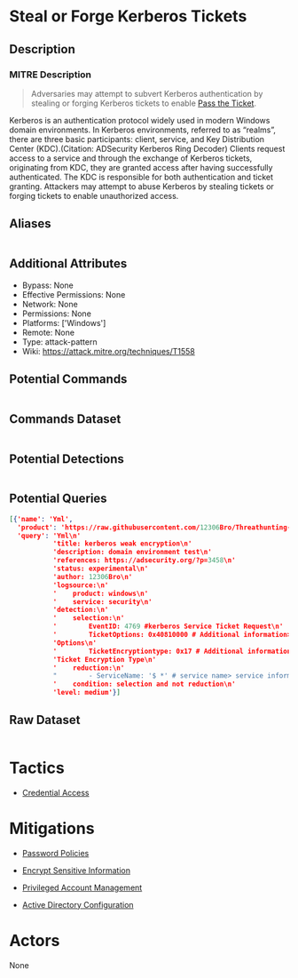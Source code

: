 
# Steal or Forge Kerberos Tickets

## Description

### MITRE Description

> Adversaries may attempt to subvert Kerberos authentication by stealing or forging Kerberos tickets to enable [Pass the Ticket](https://attack.mitre.org/techniques/T1550/003). 

Kerberos is an authentication protocol widely used in modern Windows domain environments. In Kerberos environments, referred to as “realms”, there are three basic participants: client, service, and Key Distribution Center (KDC).(Citation: ADSecurity Kerberos Ring Decoder) Clients request access to a service and through the exchange of Kerberos tickets, originating from KDC, they are granted access after having successfully authenticated. The KDC is responsible for both authentication and ticket granting.  Attackers may attempt to abuse Kerberos by stealing tickets or forging tickets to enable unauthorized access.

## Aliases

```

```

## Additional Attributes

* Bypass: None
* Effective Permissions: None
* Network: None
* Permissions: None
* Platforms: ['Windows']
* Remote: None
* Type: attack-pattern
* Wiki: https://attack.mitre.org/techniques/T1558

## Potential Commands

```

```

## Commands Dataset

```

```

## Potential Detections

```json

```

## Potential Queries

```json
[{'name': 'Yml',
  'product': 'https://raw.githubusercontent.com/12306Bro/Threathunting-book/master/{}',
  'query': 'Yml\n'
           'title: kerberos weak encryption\n'
           'description: domain environment test\n'
           'references: https://adsecurity.org/?p=3458\n'
           'status: experimental\n'
           'author: 12306Bro\n'
           'logsource:\n'
           '    product: windows\n'
           '    service: security\n'
           'detection:\n'
           '    selection:\n'
           '        EventID: 4769 #kerberos Service Ticket Request\n'
           '        TicketOptions: 0x40810000 # Additional information> Ticket '
           'Options\n'
           '        TicketEncryptiontype: 0x17 # Additional information> '
           'Ticket Encryption Type\n'
           '    reduction:\n'
           "        - ServiceName: '$ *' # service name> service information\n"
           '    condition: selection and not reduction\n'
           'level: medium'}]
```

## Raw Dataset

```json

```

# Tactics


* [Credential Access](../tactics/Credential-Access.md)


# Mitigations


* [Password Policies](../mitigations/Password-Policies.md)

* [Encrypt Sensitive Information](../mitigations/Encrypt-Sensitive-Information.md)
    
* [Privileged Account Management](../mitigations/Privileged-Account-Management.md)
    
* [Active Directory Configuration](../mitigations/Active-Directory-Configuration.md)
    

# Actors

None
